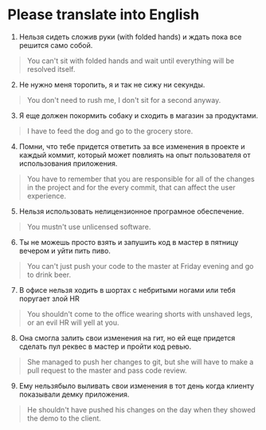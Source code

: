 # Please translate into English

1. Нельзя сидеть сложив руки (with folded hands) и ждать пока все решится само собой.

>You can't sit with folded hands and wait until everything will be resolved itself.

2. Не нужно меня торопить, я и так не сижу ни секунды.

>You don't need to rush me, I don't sit for a second anyway.

3. Я еще должен покормить собаку и сходить в магазин за продуктами.

>I have to feed the dog and go to the grocery store.

4. Помни, что тебе придется ответить за все изменения в проекте и каждый коммит, который может повлиять на опыт пользователя от использования приложения.

>You have to remember that you are responsible for all of the changes in the project and for the every commit, that can affect the user experience.

5. Нельзя использовать нелицензионное програмное обеспечение.

>You mustn't use unlicensed software.

6. Ты не можешь просто взять и запушить код в мастер в пятницу вечером и уйти пить пиво.

>You can't just push your code to the master at Friday evening and go to drink beer.

7. В офисе нельзя ходить в шортах с небритыми ногами или тебя поругает злой HR

>You shouldn't come to the office wearing shorts with unshaved legs, or an evil HR will yell at you.

8. Она смогла залить свои изменения на гит, но ей еще придется сделать пул реквес в мастер и пройти код ревью.

>She managed to push her changes to git, but she will have to make a pull request to the master and pass code review.

9. Ему нельзябыло выливать свои изменения в тот день когда клиенту показывали демку приложения.

>He shouldn't have pushed his changes  on the day when they showed the demo to the client. 